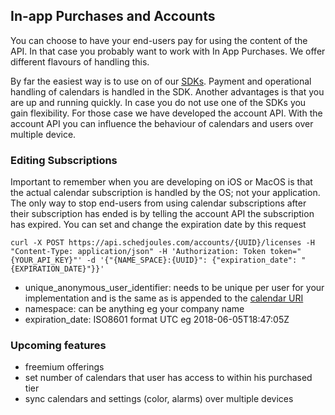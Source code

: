 ## In-app Purchases and Accounts

You can choose to have your end-users pay for using the content of the API. In that case you probably want to work with In App Purchases. We offer different flavours of handling this.

By far the easiest way is to use on of our [SDKs](https://github.com/schedjoules/calendar-store-api/blob/master/README.md#sdks). Payment and operational handling of calendars is handled in the SDK. Another advantages is that you are up and running quickly. In case you do not use one of the SDKs you gain flexibility. For those case we have developed the account API. With the account API you can influence the behaviour of calendars and users over multiple device.

### Editing Subscriptions
Important to remember when you are developing on iOS or MacOS is that the actual calendar subscription is handled by the OS; not your application. The only way to stop end-users from using calendar subscriptions after their subscription has ended is by telling the account API the subscription has expired. You can set and change the expiration date by this request

```
curl -X POST https://api.schedjoules.com/accounts/{UUID}/licenses -H "Content-Type: application/json" -H 'Authorization: Token token="{YOUR_API_KEY}"' -d '{"{NAME_SPACE}:{UUID}": {"expiration_date": "{EXPIRATION_DATE}"}}'
```

* unique_anonymous_user_identifier: needs to be unique per user for your implementation and is the same as is appended to the [calendar URI](https://github.com/schedjoules/calendar-store-api#unique-anonymous-user-identifier)
* namespace: can be anything eg your company name
* expiration_date: ISO8601 format UTC eg 2018-06-05T18:47:05Z

### Upcoming features
* freemium offerings
* set number of calendars that user has access to within his purchased tier
* sync calendars and settings (color, alarms) over multiple devices
